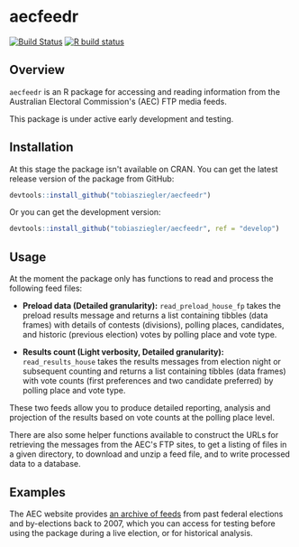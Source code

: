 # aecfeedr

<!-- badges: start -->
[![Build Status](https://travis-ci.org/tobiasziegler/aecfeedr.svg?branch=develop)](https://travis-ci.org/tobiasziegler/aecfeedr)
[![R build status](https://github.com/tobiasziegler/aecfeedr/workflows/R-CMD-check/badge.svg)](https://github.com/tobiasziegler/aecfeedr/actions)
<!-- badges: end -->

## Overview

`aecfeedr` is an R package for accessing and reading information from the Australian Electoral Commission's (AEC) FTP media feeds.

This package is under active early development and testing.

## Installation

At this stage the package isn't available on CRAN. You can get the latest release version of the package from GitHub:

``` r
devtools::install_github("tobiasziegler/aecfeedr")
```

Or you can get the development version:

``` r
devtools::install_github("tobiasziegler/aecfeedr", ref = "develop")
```

## Usage

At the moment the package only has functions to read and process the following feed files:

- **Preload data (Detailed granularity):** `read_preload_house_fp` takes the preload results message and returns a list containing tibbles (data frames) with details of contests (divisions), polling places, candidates, and historic (previous election) votes by polling place and vote type.

- **Results count (Light verbosity, Detailed granularity):** `read_results_house` takes the results messages from election night or subsequent counting and returns a list containing tibbles (data frames) with vote counts (first preferences and two candidate preferred) by polling place and vote type.

These two feeds allow you to produce detailed reporting, analysis and projection of the results based on vote counts at the polling place level.

There are also some helper functions available to construct the URLs for retrieving the messages from the AEC's FTP sites, to get a listing of files in a given directory, to download and unzip a feed file, and to write processed data to a database.

## Examples

The AEC website provides [an archive of feeds](https://results.aec.gov.au/) from past federal elections and by-elections back to 2007, which you can access for testing before using the package during a live election, or for historical analysis.
